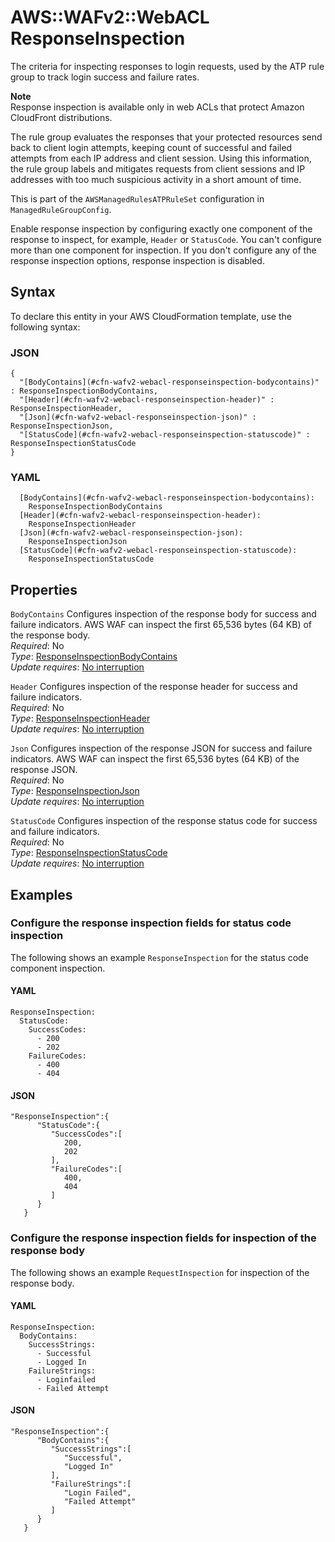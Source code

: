 # AWS::WAFv2::WebACL ResponseInspection<a name="aws-properties-wafv2-webacl-responseinspection"></a>

The criteria for inspecting responses to login requests, used by the ATP rule group to track login success and failure rates\. 

**Note**  
Response inspection is available only in web ACLs that protect Amazon CloudFront distributions\.

The rule group evaluates the responses that your protected resources send back to client login attempts, keeping count of successful and failed attempts from each IP address and client session\. Using this information, the rule group labels and mitigates requests from client sessions and IP addresses with too much suspicious activity in a short amount of time\. 

This is part of the `AWSManagedRulesATPRuleSet` configuration in `ManagedRuleGroupConfig`\.

Enable response inspection by configuring exactly one component of the response to inspect, for example, `Header` or `StatusCode`\. You can't configure more than one component for inspection\. If you don't configure any of the response inspection options, response inspection is disabled\. 

## Syntax<a name="aws-properties-wafv2-webacl-responseinspection-syntax"></a>

To declare this entity in your AWS CloudFormation template, use the following syntax:

### JSON<a name="aws-properties-wafv2-webacl-responseinspection-syntax.json"></a>

```
{
  "[BodyContains](#cfn-wafv2-webacl-responseinspection-bodycontains)" : ResponseInspectionBodyContains,
  "[Header](#cfn-wafv2-webacl-responseinspection-header)" : ResponseInspectionHeader,
  "[Json](#cfn-wafv2-webacl-responseinspection-json)" : ResponseInspectionJson,
  "[StatusCode](#cfn-wafv2-webacl-responseinspection-statuscode)" : ResponseInspectionStatusCode
}
```

### YAML<a name="aws-properties-wafv2-webacl-responseinspection-syntax.yaml"></a>

```
  [BodyContains](#cfn-wafv2-webacl-responseinspection-bodycontains): 
    ResponseInspectionBodyContains
  [Header](#cfn-wafv2-webacl-responseinspection-header): 
    ResponseInspectionHeader
  [Json](#cfn-wafv2-webacl-responseinspection-json): 
    ResponseInspectionJson
  [StatusCode](#cfn-wafv2-webacl-responseinspection-statuscode): 
    ResponseInspectionStatusCode
```

## Properties<a name="aws-properties-wafv2-webacl-responseinspection-properties"></a>

`BodyContains`  <a name="cfn-wafv2-webacl-responseinspection-bodycontains"></a>
Configures inspection of the response body for success and failure indicators\. AWS WAF can inspect the first 65,536 bytes \(64 KB\) of the response body\.   
*Required*: No  
*Type*: [ResponseInspectionBodyContains](aws-properties-wafv2-webacl-responseinspectionbodycontains.md)  
*Update requires*: [No interruption](https://docs.aws.amazon.com/AWSCloudFormation/latest/UserGuide/using-cfn-updating-stacks-update-behaviors.html#update-no-interrupt)

`Header`  <a name="cfn-wafv2-webacl-responseinspection-header"></a>
Configures inspection of the response header for success and failure indicators\.   
*Required*: No  
*Type*: [ResponseInspectionHeader](aws-properties-wafv2-webacl-responseinspectionheader.md)  
*Update requires*: [No interruption](https://docs.aws.amazon.com/AWSCloudFormation/latest/UserGuide/using-cfn-updating-stacks-update-behaviors.html#update-no-interrupt)

`Json`  <a name="cfn-wafv2-webacl-responseinspection-json"></a>
Configures inspection of the response JSON for success and failure indicators\. AWS WAF can inspect the first 65,536 bytes \(64 KB\) of the response JSON\.   
*Required*: No  
*Type*: [ResponseInspectionJson](aws-properties-wafv2-webacl-responseinspectionjson.md)  
*Update requires*: [No interruption](https://docs.aws.amazon.com/AWSCloudFormation/latest/UserGuide/using-cfn-updating-stacks-update-behaviors.html#update-no-interrupt)

`StatusCode`  <a name="cfn-wafv2-webacl-responseinspection-statuscode"></a>
Configures inspection of the response status code for success and failure indicators\.   
*Required*: No  
*Type*: [ResponseInspectionStatusCode](aws-properties-wafv2-webacl-responseinspectionstatuscode.md)  
*Update requires*: [No interruption](https://docs.aws.amazon.com/AWSCloudFormation/latest/UserGuide/using-cfn-updating-stacks-update-behaviors.html#update-no-interrupt)

## Examples<a name="aws-properties-wafv2-webacl-responseinspection--examples"></a>



### Configure the response inspection fields for status code inspection<a name="aws-properties-wafv2-webacl-responseinspection--examples--Configure_the_response_inspection_fields_for_status_code_inspection"></a>

The following shows an example `ResponseInspection` for the status code component inspection\. 

#### YAML<a name="aws-properties-wafv2-webacl-responseinspection--examples--Configure_the_response_inspection_fields_for_status_code_inspection--yaml"></a>

```
ResponseInspection:
  StatusCode:
    SuccessCodes:
      - 200
      - 202
    FailureCodes:
      - 400
      - 404
```

#### JSON<a name="aws-properties-wafv2-webacl-responseinspection--examples--Configure_the_response_inspection_fields_for_status_code_inspection--json"></a>

```
"ResponseInspection":{
      "StatusCode":{
         "SuccessCodes":[
            200,
            202
         ],
         "FailureCodes":[
            400,
            404
         ]
      }
   }
```

### Configure the response inspection fields for inspection of the response body<a name="aws-properties-wafv2-webacl-responseinspection--examples--Configure_the_response_inspection_fields_for_inspection_of_the_response_body"></a>

The following shows an example `RequestInspection` for inspection of the response body\. 

#### YAML<a name="aws-properties-wafv2-webacl-responseinspection--examples--Configure_the_response_inspection_fields_for_inspection_of_the_response_body--yaml"></a>

```
ResponseInspection:
  BodyContains:
    SuccessStrings:
      - Successful
      - Logged In
    FailureStrings:
      - Loginfailed
      - Failed Attempt
```

#### JSON<a name="aws-properties-wafv2-webacl-responseinspection--examples--Configure_the_response_inspection_fields_for_inspection_of_the_response_body--json"></a>

```
"ResponseInspection":{
      "BodyContains":{
         "SuccessStrings":[
            "Successful",
            "Logged In"
         ],
         "FailureStrings":[
            "Login Failed",
            "Failed Attempt"
         ]
      }
   }
```